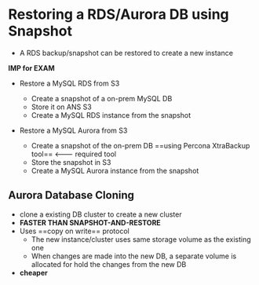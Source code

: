 
# Restoring a RDS/Aurora DB using Snapshot

- A RDS backup/snapshot can be restored to create a new instance

**IMP for EXAM**
- Restore a MySQL RDS from S3
	- Create a snapshot of a on-prem MySQL DB
	- Store it on ANS S3
	- Create a MySQL RDS instance from the snapshot

- Restore a MySQL Aurora from S3
	- Create a snapshot of the on-prem DB ==using Percona XtraBackup tool== <--- required tool
	- Store the snapshot in S3
	- Create a MySQL Aurora instance from the snapshot


## Aurora Database Cloning

- clone a existing DB cluster to create a new cluster
- **FASTER THAN SNAPSHOT-AND-RESTORE**
- Uses ==copy on write== protocol
	- The new instance/cluster uses same storage volume as the existing one
	- When changes are made into the new DB, a separate volume is allocated for hold the changes from the new DB
- **cheaper**